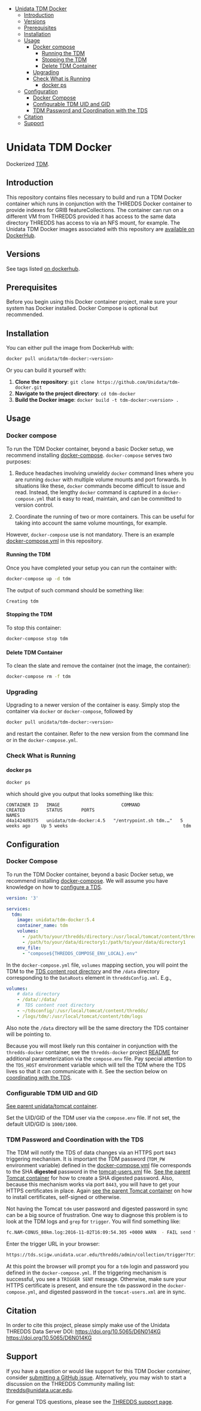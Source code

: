 - [Unidata TDM Docker](#h-A4F8A5F1)
  - [Introduction](#h-A4FB9801)
  - [Versions](#h-59413645)
  - [Prerequisites](#h-4192CCA6)
  - [Installation](#h-2F4E806F)
  - [Usage](#h-0612419E)
    - [Docker compose](#h-1C0CB7E8)
      - [Running the TDM](#h-46CFD2DE)
      - [Stopping the TDM](#h-365B4A9F)
      - [Delete TDM Container](#h-96B64C5E)
    - [Upgrading](#h-73D8E285)
    - [Check What is Running](#h-E74AFAFF)
      - [docker ps](#h-E81E27D2)
  - [Configuration](#h-BA871A11)
    - [Docker Compose](#h-9BD50914)
    - [Configurable TDM UID and GID](#h-1CB62389)
    - [TDM Password and Coordination with the TDS](#h-7A6A748D)
  - [Citation](#h-0BAA13E6)
  - [Support](#h-7D1176D3)



<a id="h-A4F8A5F1"></a>

# Unidata TDM Docker

Dockerized [TDM](https://docs.unidata.ucar.edu/tds/current/userguide/tdm_ref.html).


<a id="h-A4FB9801"></a>

## Introduction

This repository contains files necessary to build and run a TDM Docker container which runs in conjunction with the THREDDS Docker container to provide indexes for GRIB featureCollections. The container can run on a different VM from THREDDS provided it has access to the same data directory THREDDS has access to via an NFS mount, for example. The Unidata TDM Docker images associated with this repository are [available on DockerHub](https://hub.docker.com/r/unidata/tdm-docker/).


<a id="h-59413645"></a>

## Versions

See tags listed [on dockerhub](https://hub.docker.com/r/unidata/tdm-docker/tags).


<a id="h-4192CCA6"></a>

## Prerequisites

Before you begin using this Docker container project, make sure your system has Docker installed. Docker Compose is optional but recommended.


<a id="h-2F4E806F"></a>

## Installation

You can either pull the image from DockerHub with:

```sh
docker pull unidata/tdm-docker:<version>
```

Or you can build it yourself with:

1.  ****Clone the repository****: `git clone https://github.com/Unidata/tdm-docker.git`
2.  ****Navigate to the project directory****: `cd tdm-docker`
3.  ****Build the Docker image****: `docker build -t tdm-docker:<version> .`


<a id="h-0612419E"></a>

## Usage


<a id="h-1C0CB7E8"></a>

### Docker compose

To run the TDM Docker container, beyond a basic Docker setup, we recommend installing [docker-compose](https://docs.docker.com/compose/). `docker-compose` serves two purposes:

1.  Reduce headaches involving unwieldy `docker` command lines where you are running `docker` with multiple volume mounts and port forwards. In situations like these, `docker` commands become difficult to issue and read. Instead, the lengthy `docker` command is captured in a `docker-compose.yml` that is easy to read, maintain, and can be committed to version control.

2.  Coordinate the running of two or more containers. This can be useful for taking into account the same volume mountings, for example.

However, `docker-compose` use is not mandatory. There is an example [docker-compose.yml](https://github.com/Unidata/tdm-docker/blob/master/docker-compose.yml) in this repository.


<a id="h-46CFD2DE"></a>

#### Running the TDM

Once you have completed your setup you can run the container with:

```sh
docker-compose up -d tdm
```

The output of such command should be something like:

```
Creating tdm
```


<a id="h-365B4A9F"></a>

#### Stopping the TDM

To stop this container:

```sh
docker-compose stop tdm
```


<a id="h-96B64C5E"></a>

#### Delete TDM Container

To clean the slate and remove the container (not the image, the container):

```sh
docker-compose rm -f tdm
```


<a id="h-73D8E285"></a>

### Upgrading

Upgrading to a newer version of the container is easy. Simply stop the container via `docker` or `docker-compose`, followed by

```sh
docker pull unidata/tdm-docker:<version>
```

and restart the container. Refer to the new version from the command line or in the `docker-compose.yml`.


<a id="h-E74AFAFF"></a>

### Check What is Running


<a id="h-E81E27D2"></a>

#### docker ps

```sh
docker ps
```

which should give you output that looks something like this:

```
CONTAINER ID   IMAGE                       COMMAND                  CREATED        STATUS       PORTS                                   NAMES
d4a1424d9375   unidata/tdm-docker:4.5   "/entrypoint.sh tdm.…"   5 weeks ago    Up 5 weeks                                           tdm
```


<a id="h-BA871A11"></a>

## Configuration


<a id="h-9BD50914"></a>

### Docker Compose

To run the TDM Docker container, beyond a basic Docker setup, we recommend installing [docker-compose](https://docs.docker.com/compose/). We will assume you have knowledge on how to [configure a TDS](https://docs.unidata.ucar.edu/tds/current/userguide/basic_config_catalog.html).

```yaml
version: '3'

services:
  tdm:
    image: unidata/tdm-docker:5.4
    container_name: tdm
    volumes:
      - /path/to/your/thredds/directory:/usr/local/tomcat/content/thredds
      - /path/to/your/data/directory1:/path/to/your/data/directory1
    env_file:
      - "compose${THREDDS_COMPOSE_ENV_LOCAL}.env"
```

In the `docker-compose.yml` file, `volumes` mapping section, you will point the TDM to the [TDS content root directory](https://github.com/Unidata/thredds-docker#thredds) and the `/data` directory corresponding to the `DataRoots` element in `threddsConfig.xml`. E.g.,

```yaml
volumes:
    # data directory
    - /data/:/data/
    #  TDS content root directory
    - ~/tdsconfig/:/usr/local/tomcat/content/thredds/
    - /logs/tdm/:/usr/local/tomcat/content/tdm/logs
```

Also note the `/data` directory will be the same directory the TDS container will be pointing to.

Because you will most likely run this container in conjunction with the `thredds-docker` container, see the `thredds-docker` project [README](https://github.com/Unidata/thredds-docker) for additional parameterization via the `compose.env` file. Pay special attention to the `TDS_HOST` environment variable which will tell the TDM where the TDS lives so that it can communicate with it. See the section below on [coordinating with the TDS](#h-7A6A748D).


<a id="h-1CB62389"></a>

### Configurable TDM UID and GID

[See parent unidata/tomcat container](https://github.com/Unidata/tomcat-docker#configurable-tomcat-uid-and-gid).

Set the UID/GID of the TDM user via the `compose.env` file. If not set, the default UID/GID is `1000/1000`.


<a id="h-7A6A748D"></a>

### TDM Password and Coordination with the TDS

The TDM will notify the TDS of data changes via an HTTPS port `8443` triggering mechanism. It is important the TDM password (`TDM_PW` environment variable) defined in the [docker-compose.yml](https://github.com/Unidata/thredds-docker/blob/master/docker-compose.yml) file corresponds to the SHA **digested** password in the [tomcat-users.xml](https://github.com/Unidata/thredds-docker/blob/master/files/tomcat-users.xml) file. [See the parent Tomcat container](https://hub.docker.com/r/unidata/tomcat-docker/) for how to create a SHA digested password. Also, because this mechanism works via port `8443`, you will have to get your HTTPS certificates in place. Again [see the parent Tomcat container](https://hub.docker.com/r/unidata/tomcat-docker/) on how to install certificates, self-signed or otherwise.

Not having the Tomcat `tdm` user password and digested password in sync can be a big source of frustration. One way to diagnose this problem is to look at the TDM logs and `grep` for `trigger`. You will find something like:

```sh
fc.NAM-CONUS_80km.log:2016-11-02T16:09:54.305 +0000 WARN  - FAIL send trigger to https://tds.scigw.unidata.ucar.edu/thredds/admin/collection/trigger?trigger=never&collection=NAM-CONUS_80km status = 401
```

Enter the trigger URL in your browser:

```sh
https://tds.scigw.unidata.ucar.edu/thredds/admin/collection/trigger?trigger=never&collection=NAM-CONUS_80km
```

At this point the browser will prompt you for a `tdm` login and password you defined in the `docker-compose.yml`. If the triggering mechanism is successful, you see a `TRIGGER SENT` message. Otherwise, make sure your HTTPS certificate is present, and ensure the `tdm` password in the `docker-compose.yml`, and digested password in the `tomcat-users.xml` are in sync.


<a id="h-0BAA13E6"></a>

## Citation

In order to cite this project, please simply make use of the Unidata THREDDS Data Server DOI: https://doi.org/10.5065/D6N014KG <https://doi.org/10.5065/D6N014KG>


<a id="h-7D1176D3"></a>

## Support

If you have a question or would like support for this TDM Docker container, consider [submitting a GitHub issue](https://github.com/Unidata/tdm-docker/issues). Alternatively, you may wish to start a discussion on the THREDDS Community mailing list: [thredds@unidata.ucar.edu](mailto:thredds@unidata.ucar.edu).

For general TDS questions, please see the [THREDDS support page](https://www.unidata.ucar.edu/software/tds/#help).
